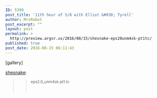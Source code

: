 ```yaml
---
ID: 5399
post_title: '11th hour of 5/8 with Elliot &#038; Tyrell'
author: MrsRobot
post_excerpt: ""
layout: post
permalink: >
  http://preview.argsr.us/2016/08/15/shesnake-eps20unm4sk-pt1tc/
published: true
post_date: 2016-08-15 06:11:43
---
```

[gallery]
<p><a class="tumblr_blog" href="http://shesnake.tumblr.com/post/147428001581">shesnake</a>:</p>
<blockquote>
<blockquote><p><small>

eps2.0_unm4sk-pt1.tc

<br /></small></p></blockquote>
</blockquote>